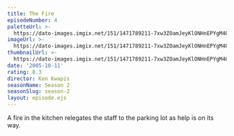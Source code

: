 ```yaml
---
title: The Fire
episodeNumber: 4
paletteUrl: >-
  https://dato-images.imgix.net/151/1471789211-7xw3ZOamJeyKlONHnEPYgM401N8.jpg?auto=enhance&ch=DPR%2CWidth&palette=json
imageUrl: >-
  https://dato-images.imgix.net/151/1471789211-7xw3ZOamJeyKlONHnEPYgM401N8.jpg?auto=compress%2Cformat&ch=DPR%2CWidth&w=500
thumbnailUrl: >-
  https://dato-images.imgix.net/151/1471789211-7xw3ZOamJeyKlONHnEPYgM401N8.jpg?auto=enhance&ch=DPR%2CWidth&fit=crop&fm=jpg&h=280&w=500
date: '2005-10-11'
rating: 8.3
director: Ken Kwapis
seasonName: Season 2
seasonSlug: season-2
layout: episode.ejs
---
```


A fire in the kitchen relegates the staff to the parking lot as help is on its way.